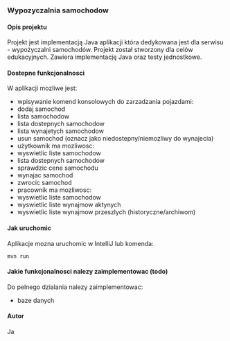 ### Wypozyczalnia samochodow
#### Opis projektu
Projekt jest implementacją Java aplikacji która dedykowana jest dla serwisu - wypożyczalni samochodów. Projekt został stworzony dla celów edukacyjnych. Zawiera implementację Java oraz testy jednostkowe.

#### Dostepne funkcjonalnosci
W aplikacji mozliwe jest:
- wpisywanie komend konsolowych do zarzadzania pojazdami:
- dodaj samochod
- lista samochodow
- lista dostepnych samochodow
- lista wynajetych samochodow
- usun samochod (oznacz jako niedostepny/niemozliwy do wynajecia)
- użytkownik ma mozliwosc:
- wyswietlic liste samochodow
- lista dostepnych samochodow
- sprawdzic cene samochodu
- wynajac samochod
- zwrocic samochod
- pracownik ma mozliwosc:
- wyswietlic liste samochodow
- wyswietlic liste wynajmow aktynych
- wyswietlic liste wynajmow przeszlych (historyczne/archiwom)

#### Jak uruchomic
Aplikacje mozna uruchomic w IntelliJ lub komenda:
```
mvn run
```
#### Jakie funkcjonalnosci nalezy zaimplementowac (todo)
Do pelnego dzialania nalezy zaimplementowac:
- baze danych

#### Autor
Ja